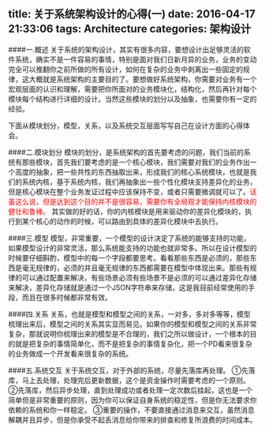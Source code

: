 title: 关于系统架构设计的心得(一)
date: 2016-04-17 21:33:06
tags: Architecture
categories: 架构设计
---

####一.概述
关于系统的架构设计，其实有很多内容，要想设计出足够灵活的软件系统，确实不是一件容易的事情，特别是面对我们日新月异的业务，业务的变动完全可以推翻你之前所做的所有设计，如何在复杂的业务中剥离出一些固定的规律，这大概就是系统架构的主要目的了。要想做好系统架构，你需要对业务有一个宏观层面的认识和理解，需要把你所面对的业务模块化，结构化，然后再针对每个模块每个结构进行详细的设计。当然这些模块的划分以及抽象，也需要你有一定的经验。

<!-- more -->

下面从模块划分，模型，关系，以及系统交互层面写写自己在设计方面的心得体会。

####二.模块划分
模块的划分，是系统架构的首先要考虑的问题，我们当前的系统有那些模块，首先我们要考虑的是一个核心模块，我们需要对我们的业务作出一个高度的抽象，把一些共性的东西抽取出来，形成我们的核心系统模块，也就是我们的系统内核，基于系统内核，我们再抽象出一些个性化模块支持差异化的业务，但是核心模块在整个业务发证过程中应该保持不变，或者只需要微调就可以了。<font color=red>话虽这么说，但是达到这个目的并不是很容易，需要你有全局观才能保持内核模块的健壮和鲁棒。</font>
其实做的好的话，你的内核模块是用来驱动你的差异化模块的，执行到某个核心的动作的时候，可以路由到具体的差异化模块中去执行。

####三.模型
模型，非常重要，一个模型的设计决定了系统的能够支持的功能，如果模型设计的非常灵活，那么系统能支持的功能也就非常多。所以在设计模型的时候要仔细斟酌，模型中的每一个字段都要思考。看看那些东西是必须的，那些东西是毫无规律的，必须的并且毫无规律的东西都需要在模型中体现出来。那些有规律的可以通过配置来解决，有些场景必须有些场景不是必须的可以通过差异化存储来解决，差异化存储就是通过一个JSON字符串来存储，这是我目前经常使用的手段，而且在很多时候都非常有效。

####四.关系
关系，也就是模型和模型之间的关系，一对多，多对多等等，模型梳理出来后，模型之间的关系其实显而易见。如果你的模型和模型之间的关系非常复杂，那就说明你梳理出来的模型是不合理的，我们之所以做设计，一个根本的目的就是把复杂的事情简单化，而不是把复杂的事情复杂化，把一个PD看来很复杂的业务做成一个开发看来很复杂的系统。

####五.系统交互
关于系统交互，对于外部的系统，尽量先落库再处理。
①先落库，马上去处理，处理完后更新数据，这个是资金操作时需要考虑的一个原则。
②先落库，然后异步处理，直到处理成功或者处理一定次数后挂起，这也是一个简单但是非常重要的原则，因为你可以保证自身系统的稳定性，但是你无法要求你依赖的系统和你一样稳定。
③重要的操作，不要直接通过消息来交互，虽然消息解耦并且异步，但是你承受不起丢消息给你带来的排查和修复所浪费的时间成本。